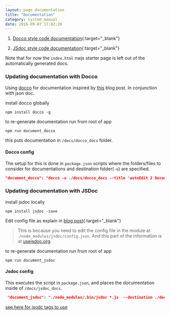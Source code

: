```yaml
---
layout: page_documentation
title: "Documentation"
category: system_manual
date: 2016-09-07 17:42:20
---
```



1. [Docco style code documentation](/docco_docs/autoEdit2API.html){:target="_blank"}

2. [JSdoc style code documentation](/jsdoc_docs/index.html){:target="_blank"}

Note that for now the `index.html` nwjs starter page is left out of the automatically generated docs.

### Updating documentation with Docco 

Using [docco](http://jashkenas.github.io/docco/) for documentation inspired by [this](http://samwize.com/2014/01/31/the-best-documentation-generator-for-node/) blog post.
In conjunction with json doc.

install docco globally 

```
npm install docco -g
```

to re-generate documentation run from root of app     

```bash
npm run document_docco
```

this puts documentation in `/docs/docco_docs` folder.

#### Docco config 

The setup for this is done in `package.json` scripts where the folders/files to consider for documentations and destination folder(`-o`) are specified.

```json
"document_docco": "docco -o ./docs/docco_docs --title 'autoEdit 2 Documentation' ./*.js ./frontEnd/*.js ./frontEnd/date_now/*.js ./frontEnd/edl_composer/*.js ./frontEnd/srt/*.js ./frontEnd/js/*.js ./frontEnd/js/models/*.js ./frontEnd/js/views/*.js ./frontEnd/js/collections/*.js ./interactive_transcription_generator/*.js ./interactive_transcription_generator/**/*.js",
```

### Updating documentation with JSDoc 


install jsdoc locally 

```
npm install jsdoc -save
```

Edit config file as explain in [blog post](http://samwize.com/2014/01/31/the-best-documentation-generator-for-node/){:target="_blank"}

>This is because you need to edit the config file in the module at .`/node_modules/jsdoc/config.json`. And this part of the information is at [usejsdoc.org](http://usejsdoc.org/about-configuring-jsdoc.html).


to re-generate documentation run from root of app 

```
npm run document_jsdoc
```

#### Jsdoc config 

This executes the script in `package.json`, and places the documentation inside of `/docs/jsdoc_docs`.


```json
 "document_jsdoc": "./node_modules/.bin/jsdoc *.js  --destination ./docs/jsdoc_docs  ./*.js ./frontEnd/*.js ./frontEnd/date_now/*.js ./frontEnd/edl_composer/*.js ./frontEnd/srt/*.js ./frontEnd/js/*.js ./frontEnd/js/models/*.js ./frontEnd/js/views/*.js ./frontEnd/js/collections/*.js ./interactive_transcription_generator/*.js ./interactive_transcription_generator/**/*.js"
 ```

[see here for jsodc tags to use](https://github.com/voxmedia/411/wiki/Javascript-Style-and-Syntax-Guide#important-comments)

